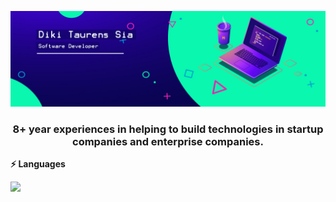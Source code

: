 ![Banner](https://github.com/dikitaurensia/dikitaurensia/blob/main/banner.jpg)

<h3 align="center">8+ year experiences in helping to build technologies in startup companies and enterprise companies.</h3>

<!-- GitHub stats -->
<b>⚡ Languages</b>

<!-- Most Used Languages -->
<img height="180em" src="https://github-readme-stats.vercel.app/api/top-langs/?username=dikitaurensia&exclude_repo=KNN-Image-Classification&show_icons=true&hide_border=true&langs_count=8&theme=dark"/>
</p>

